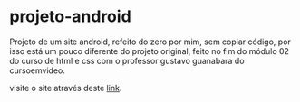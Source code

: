 # projeto-android
 Projeto de um site android, refeito do zero por mim, sem copiar código, por isso está um pouco diferente do projeto original, feito no fim do módulo 02 do curso de html e css com o professor gustavo guanabara do cursoemvideo.

visite o site através deste <a href=" https://viniciogomesr.github.io/projeto-android/" target="_blank">link</a>.